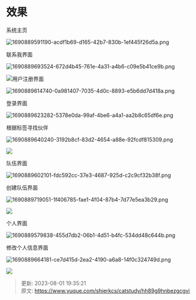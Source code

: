 # 效果

系统主页

![1690889591190-acdf1b69-d165-42b7-830b-1ef445f26d5a.png](./img/PP7xsGmwu63KzWT5/1690889591190-acdf1b69-d165-42b7-830b-1ef445f26d5a-322809.png)

联系我界面

![1690889693524-672d4b45-761e-4a31-a4b6-c09e5b41ce9b.png](./img/PP7xsGmwu63KzWT5/1690889693524-672d4b45-761e-4a31-a4b6-c09e5b41ce9b-693542.png)



![](https://www.yuque.com/api/filetransfer/images?url=http%3A%2F%2Fpicgo.kongshier.top%2FtyporaImages%2Fimage-20230410180514664.png%3Fx-oss-process%3Dimage%252Fwatermark%252Ctype_d3F5LW1pY3JvaGVp%252Csize_9%252Ctext_U2hpZXI%253D%252Ccolor_FFFFFF%252Cshadow_50%252Ct_80%252Cg_se%252Cx_10%252Cy_10&sign=5a21f9cdff3e678816feea369f1e880ec19a74c19fc56b4adb02ddf15cf25f84)用户注册界面

![1690889614740-0a981407-7035-4d0c-8893-e5b6dd7d418a.png](./img/PP7xsGmwu63KzWT5/1690889614740-0a981407-7035-4d0c-8893-e5b6dd7d418a-606396.png)



登录界面

![1690889623282-5378e0da-99af-4be6-a4a1-aa2b8c65df6e.png](./img/PP7xsGmwu63KzWT5/1690889623282-5378e0da-99af-4be6-a4a1-aa2b8c65df6e-069815.png)



根据标签寻找伙伴

![1690889640240-3192b8cf-83d2-4654-a88e-92fcdf815309.png](./img/PP7xsGmwu63KzWT5/1690889640240-3192b8cf-83d2-4654-a88e-92fcdf815309-043850.png)

![](http://picgo.kongshier.top/typoraImages/image-20230410180544045.png?x-oss-process=image%2Fwatermark%2Ctype_d3F5LW1pY3JvaGVp%2Csize_9%2Ctext_U2hpZXI%3D%2Ccolor_FFFFFF%2Cshadow_50%2Ct_80%2Cg_se%2Cx_10%2Cy_10)



队伍界面

![1690889602101-fdc592cc-37e3-4687-925d-c2c9cf32b38f.png](./img/PP7xsGmwu63KzWT5/1690889602101-fdc592cc-37e3-4687-925d-c2c9cf32b38f-695125.png)





创建队伍界面

![1690889719051-1f406785-fae1-4f04-87b4-7d77e5ea3b29.png](./img/PP7xsGmwu63KzWT5/1690889719051-1f406785-fae1-4f04-87b4-7d77e5ea3b29-559041.png)



![](http://picgo.kongshier.top/typoraImages/image-20230410180639098.png?x-oss-process=image%2Fwatermark%2Ctype_d3F5LW1pY3JvaGVp%2Csize_9%2Ctext_U2hpZXI%3D%2Ccolor_FFFFFF%2Cshadow_50%2Ct_80%2Cg_se%2Cx_10%2Cy_10)



个人界面

![1690889579838-455d7db2-06b1-4d51-b4fc-534dd48c644b.png](./img/PP7xsGmwu63KzWT5/1690889579838-455d7db2-06b1-4d51-b4fc-534dd48c644b-152221.png)

修改个人信息界面

![1690889664181-ce7d415d-2ea2-4190-a6a8-14f0c324749d.png](./img/PP7xsGmwu63KzWT5/1690889664181-ce7d415d-2ea2-4190-a6a8-14f0c324749d-360526.png)

![](http://picgo.kongshier.top/typoraImages/image-20230410180709968.png?x-oss-process=image%2Fwatermark%2Ctype_d3F5LW1pY3JvaGVp%2Csize_9%2Ctext_U2hpZXI%3D%2Ccolor_FFFFFF%2Cshadow_50%2Ct_80%2Cg_se%2Cx_10%2Cy_10)



> 更新: 2023-08-01 19:35:21  
> 原文: <https://www.yuque.com/shierkcs/catstudy/hh89g9hnbezgcgvi>